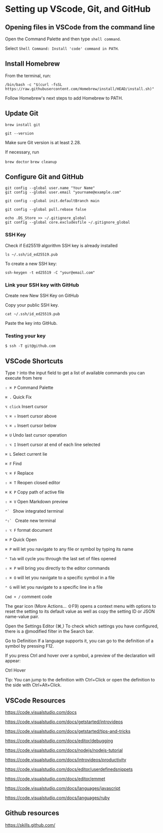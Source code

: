# Setting up VScode, Git, and GitHub

## Opening files in VSCode from the command line

Open the Command Palette and then type `shell command`.

Select `Shell Command: Install 'code' command in PATH`.

## Install Homebrew

From the terminal, run:

`/bin/bash -c "$(curl -fsSL https://raw.githubusercontent.com/Homebrew/install/HEAD/install.sh)"`

Follow Homebrew's next steps to add Homebrew to PATH.

## Update Git

`brew install git`

`git --version`

Make sure Git version is at least 2.28.

If necessary, run

`brew doctor`
`brew cleanup`

## Configure Git and GitHub

```
git config --global user.name "Your Name"
git config --global user.email "yourname@example.com"

git config --global init.defaultBranch main

git config --global pull.rebase false

echo .DS_Store >> ~/.gitignore_global
git config --global core.excludesfile ~/.gitignore_global
```

### SSH Key

Check if Ed25519 algorithm SSH key is already installed

`ls ~/.ssh/id_ed25519.pub`

To create a new SSH key:

`ssh-keygen -t ed25519 -C "your@email.com"`

### Link your SSH key with GitHub

Create new New SSH Key on GitHub

Copy your public SSH key.

`cat ~/.ssh/id_ed25519.pub`

Paste the key into GitHub.

### Testing your key

`$ ssh -T git@github.com`

## VSCode Shortcuts

Type `?` into the input field to get a list of available commands you can execute from here

`⇧ ⌘ P` Command Palette

`⌘ .` Quick Fix

`⌥ click` Insert cursor

`⌥ ⌘ ↑` Insert cursor above

`⌥ ⌘ ↓` Insert cursor below

`⌘ U` Undo last cursor operation

`⇧ ⌥ I` Insert cursor at end of each line selected

`⌘ L` Select current lie

`⌘ F` Find

`⌥ ⌘ F` Replace

`⇧ ⌘ T` Reopen closed editor

`⌘ K P` Copy path of active file

`⇧ ⌘ V` Open Markdown preview

``⌃` `` Show integrated terminal

``⌃⇧` ``  Create new terminal

`⇧ ⌥ F` format document

`⌘ P` Quick Open

`⌘ P` will let you navigate to any file or symbol by typing its name

`⌃ Tab` will cycle you through the last set of files opened

`⇧ ⌘ P` will bring you directly to the editor commands

`⇧ ⌘ O` will let you navigate to a specific symbol in a file

`⌃ G` will let you navigate to a specific line in a file

`Cmd + /` comment code

The gear icon (More Actions... ⇧F9) opens a context menu with options to reset the setting to its default value as well as copy the setting ID or JSON name-value pair.

Open the Settings Editor (⌘,)
To check which settings you have configured, there is a @modified filter in the Search bar.

Go to Definition
If a language supports it, you can go to the definition of a symbol by pressing F12.

If you press Ctrl and hover over a symbol, a preview of the declaration will appear:

Ctrl Hover

Tip: You can jump to the definition with Ctrl+Click or open the definition to the side with Ctrl+Alt+Click.

## VSCode Resources

<https://code.visualstudio.com/docs>

<https://code.visualstudio.com/docs/getstarted/introvideos>

<https://code.visualstudio.com/docs/getstarted/tips-and-tricks>

<https://code.visualstudio.com/docs/editor/debugging>

<https://code.visualstudio.com/docs/nodejs/nodejs-tutorial>

<https://code.visualstudio.com/docs/introvideos/productivity>

<https://code.visualstudio.com/docs/editor/userdefinedsnippets>

<https://code.visualstudio.com/docs/editor/emmet>

<https://code.visualstudio.com/docs/languages/javascript>

<https://code.visualstudio.com/docs/languages/ruby>

## Github resources

<https://skills.github.com/>